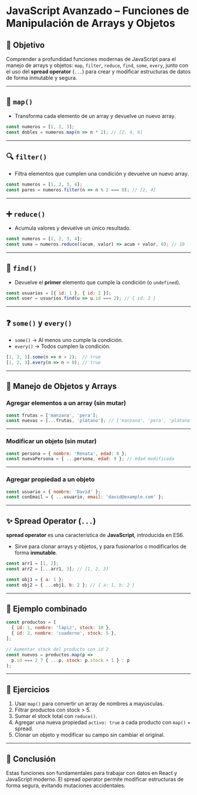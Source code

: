
# JavaScript Avanzado – Funciones de Manipulación de Arrays y Objetos

## 🎯 Objetivo

Comprender a profundidad funciones modernas de JavaScript para el manejo de arrays y objetos: `map`, `filter`, `reduce`, `find`, `some`, `every`, junto con el uso del **spread operator** (`...`) para crear y modificar estructuras de datos de forma inmutable y segura.

---

## 🔁 `map()`

- Transforma cada elemento de un array y devuelve un nuevo array.

```js
const numeros = [1, 2, 3];
const dobles = numeros.map(n => n * 2); // [2, 4, 6]
```

---

## 🔍 `filter()`

- Filtra elementos que cumplen una condición y devuelve un nuevo array.

```js
const numeros = [1, 2, 3, 4];
const pares = numeros.filter(n => n % 2 === 0); // [2, 4]
```

---

## ➕ `reduce()`

- Acumula valores y devuelve un único resultado.

```js
const numeros = [1, 2, 3, 4];
const suma = numeros.reduce((acum, valor) => acum + valor, 0); // 10
```

---

## 🔎 `find()`

- Devuelve el **primer** elemento que cumple la condición (o `undefined`).

```js
const usuarios = [{ id: 1 }, { id: 2 }];
const user = usuarios.find(u => u.id === 2); // { id: 2 }
```

---

## ❓ `some()` y `every()`

- `some()` → Al menos uno cumple la condición.
- `every()` → Todos cumplen la condición.

```js
[1, 2, 3].some(n => n > 2);  // true
[1, 2, 3].every(n => n > 0); // true
```

---

## 🧱 Manejo de Objetos y Arrays

### Agregar elementos a un array (sin mutar)

```js
const frutas = ['manzana', 'pera'];
const nuevas = [...frutas, 'plátano']; // ['manzana', 'pera', 'plátano']
```

---

### Modificar un objeto (sin mutar)

```js
const persona = { nombre: 'Renata', edad: 8 };
const nuevaPersona = { ...persona, edad: 9 }; // edad modificada
```

---

### Agregar propiedad a un objeto

```js
const usuario = { nombre: 'David' };
const conEmail = { ...usuario, email: 'david@example.com' };
```

---

## ✨ Spread Operator (`...`)

**spread operator** es una característica de **JavaScript**, introducida en ES6.

- Sirve para clonar arrays y objetos, y para fusionarlos o modificarlos de forma **inmutable**.

```js
const arr1 = [1, 2];
const arr2 = [...arr1, 3]; // [1, 2, 3]

const obj1 = { a: 1 };
const obj2 = { ...obj1, b: 2 }; // { a: 1, b: 2 }
```

---

## 🔄 Ejemplo combinado

```js
const productos = [
  { id: 1, nombre: 'lápiz', stock: 10 },
  { id: 2, nombre: 'cuaderno', stock: 5 },
];

// Aumentar stock del producto con id 2
const nuevos = productos.map(p =>
  p.id === 2 ? { ...p, stock: p.stock + 1 } : p
);
```

---

## 🧪 Ejercicios

1. Usar `map()` para convertir un array de nombres a mayúsculas.
2. Filtrar productos con stock > 5.
3. Sumar el stock total con `reduce()`.
4. Agregar una nueva propiedad `activo: true` a cada producto con `map()` + spread.
5. Clonar un objeto y modificar su campo sin cambiar el original.

---

## 🏁 Conclusión

Estas funciones son fundamentales para trabajar con datos en React y JavaScript moderno. El spread operator permite modificar estructuras de forma segura, evitando mutaciones accidentales.

